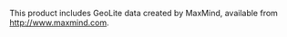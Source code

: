 This product includes GeoLite data created by MaxMind, available from 
<a href="http://www.maxmind.com">http://www.maxmind.com</a>.